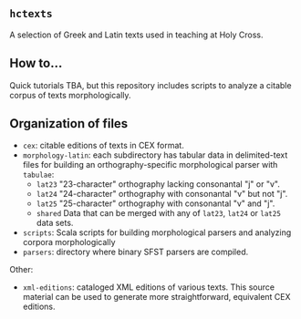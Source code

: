 ## `hctexts`


A selection of Greek and Latin texts used in teaching at Holy Cross.

## How to...

Quick tutorials TBA, but this repository includes scripts to analyze a citable corpus of texts morphologically.


## Organization of files

-  `cex`: citable editions of texts in CEX format.
- `morphology-latin`: each subdirectory has tabular data in delimited-text files for building an orthography-specific morphological parser with `tabulae`:
    - `lat23` "23-character" orthography lacking consonantal "j" or "v".
    - `lat24` "24-character" orthography with consonantal "v" but not "j".
    - `lat25` "25-character" orthography with consonantal "v" and "j".
    - `shared` Data that can be merged with any of `lat23`, `lat24` or `lat25` data sets.
-  `scripts`: Scala scripts for building morphological parsers and analyzing corpora morphologically
-  `parsers`: directory where binary SFST parsers are compiled.


Other:

- `xml-editions`:  cataloged XML editions of various texts.  This source material can be used to generate more straightforward, equivalent CEX editions.
